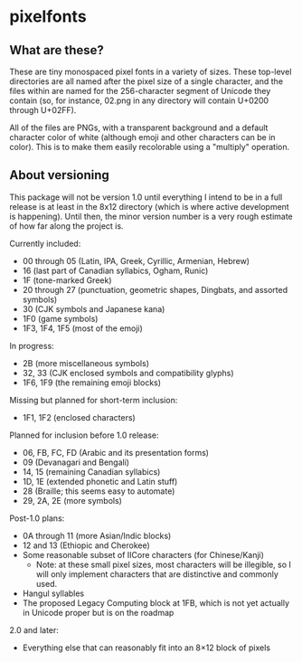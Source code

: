 # pixelfonts

## What are these?

These are tiny monospaced pixel fonts in a variety of sizes. These top-level directories are all named after the pixel size of a single character, and the files within are named for the 256-character segment of Unicode they contain (so, for instance, 02.png in any directory will contain U+0200 through U+02FF).

All of the files are PNGs, with a transparent background and a default character color of white (although emoji and other characters can be in color). This is to make them easily recolorable using a "multiply" operation.

## About versioning

This package will not be version 1.0 until everything I intend to be in a full release is at least in the 8x12 directory (which is where active development is happening). Until then, the minor version number is a very rough estimate of how far along the project is.

Currently included:
* 00 through 05 (Latin, IPA, Greek, Cyrillic, Armenian, Hebrew)
* 16 (last part of Canadian syllabics, Ogham, Runic)
* 1F (tone-marked Greek)
* 20 through 27 (punctuation, geometric shapes, Dingbats, and assorted symbols)
* 30 (CJK symbols and Japanese kana)
* 1F0 (game symbols)
* 1F3, 1F4, 1F5 (most of the emoji)

In progress:
* 2B (more miscellaneous symbols)
* 32, 33 (CJK enclosed symbols and compatibility glyphs)
* 1F6, 1F9 (the remaining emoji blocks)

Missing but planned for short-term inclusion:
* 1F1, 1F2 (enclosed characters)

Planned for inclusion before 1.0 release:
* 06, FB, FC, FD (Arabic and its presentation forms)
* 09 (Devanagari and Bengali)
* 14, 15 (remaining Canadian syllabics)
* 1D, 1E (extended phonetic and Latin stuff)
* 28 (Braille; this seems easy to automate)
* 29, 2A, 2E (more symbols)

Post-1.0 plans:
* 0A through 11 (more Asian/Indic blocks)
* 12 and 13 (Ethiopic and Cherokee)
* Some reasonable subset of IICore characters (for Chinese/Kanji)
  * Note: at these small pixel sizes, most characters will be illegible, so I will only implement characters that are distinctive and commonly used.
* Hangul syllables
* The proposed Legacy Computing block at 1FB, which is not yet actually in Unicode proper but is on the roadmap

2.0 and later:
* Everything else that can reasonably fit into an 8×12 block of pixels
